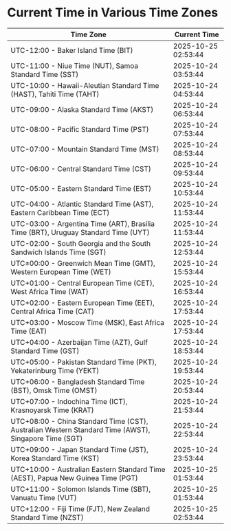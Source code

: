 # Current Time in Various Time Zones

| Time Zone | Current Time |
|-----------|--------------|
| UTC-12:00 - Baker Island Time (BIT) | 2025-10-25 02:53:44 |
| UTC-11:00 - Niue Time (NUT), Samoa Standard Time (SST) | 2025-10-24 03:53:44 |
| UTC-10:00 - Hawaii-Aleutian Standard Time (HAST), Tahiti Time (TAHT) | 2025-10-24 04:53:44 |
| UTC-09:00 - Alaska Standard Time (AKST) | 2025-10-24 06:53:44 |
| UTC-08:00 - Pacific Standard Time (PST) | 2025-10-24 07:53:44 |
| UTC-07:00 - Mountain Standard Time (MST) | 2025-10-24 08:53:44 |
| UTC-06:00 - Central Standard Time (CST) | 2025-10-24 09:53:44 |
| UTC-05:00 - Eastern Standard Time (EST) | 2025-10-24 10:53:44 |
| UTC-04:00 - Atlantic Standard Time (AST), Eastern Caribbean Time (ECT) | 2025-10-24 11:53:44 |
| UTC-03:00 - Argentina Time (ART), Brasília Time (BRT), Uruguay Standard Time (UYT) | 2025-10-24 11:53:44 |
| UTC-02:00 - South Georgia and the South Sandwich Islands Time (SGT) | 2025-10-24 12:53:44 |
| UTC±00:00 - Greenwich Mean Time (GMT), Western European Time (WET) | 2025-10-24 15:53:44 |
| UTC+01:00 - Central European Time (CET), West Africa Time (WAT) | 2025-10-24 16:53:44 |
| UTC+02:00 - Eastern European Time (EET), Central Africa Time (CAT) | 2025-10-24 17:53:44 |
| UTC+03:00 - Moscow Time (MSK), East Africa Time (EAT) | 2025-10-24 17:53:44 |
| UTC+04:00 - Azerbaijan Time (AZT), Gulf Standard Time (GST) | 2025-10-24 18:53:44 |
| UTC+05:00 - Pakistan Standard Time (PKT), Yekaterinburg Time (YEKT) | 2025-10-24 19:53:44 |
| UTC+06:00 - Bangladesh Standard Time (BST), Omsk Time (OMST) | 2025-10-24 20:53:44 |
| UTC+07:00 - Indochina Time (ICT), Krasnoyarsk Time (KRAT) | 2025-10-24 21:53:44 |
| UTC+08:00 - China Standard Time (CST), Australian Western Standard Time (AWST), Singapore Time (SGT) | 2025-10-24 22:53:44 |
| UTC+09:00 - Japan Standard Time (JST), Korea Standard Time (KST) | 2025-10-24 23:53:44 |
| UTC+10:00 - Australian Eastern Standard Time (AEST), Papua New Guinea Time (PGT) | 2025-10-25 01:53:44 |
| UTC+11:00 - Solomon Islands Time (SBT), Vanuatu Time (VUT) | 2025-10-25 01:53:44 |
| UTC+12:00 - Fiji Time (FJT), New Zealand Standard Time (NZST) | 2025-10-25 02:53:44 |
